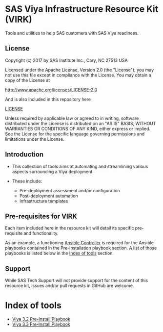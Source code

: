 # SAS Viya Infrastructure Resource Kit (VIRK)

Tools and utilities to help SAS customers with SAS Viya readiness.

## License

Copyright (c) 2017 by SAS Institute Inc., Cary, NC 27513 USA

Licensed under the Apache License, Version 2.0 (the "License"); 
you may not use this file except in compliance with the License. 
You may obtain a copy of the License at

   http://www.apache.org/licenses/LICENSE-2.0
   
And is also included in this repository here

   [LICENSE](LICENSE)

Unless required by applicable law or agreed to in writing, software 
distributed under the License is distributed on an "AS IS" BASIS, 
WITHOUT WARRANTIES OR CONDITIONS OF ANY KIND, either express or implied. 
See the License for the specific language governing permissions and 
limitations under the License.

## Introduction
* This collection of tools aims at automating and streamlining various aspects surrounding a Viya deployment.
* These include:

  * Pre-deployment assessment and/or configuration
  * Post-deployment automation
  * Infrastructure templates

## Pre-requisites for VIRK
Each item included here in the resource kit will detail its specific pre-requisite and functionality.

As an example, a functioning [Ansible Controller](http://docs.ansible.com/ansible/latest/intro_installation.html) is required for the Ansible playbooks contained in the Pre-Installation playbook section. A list of those playbooks is listed below in the [Index of tools](#index-of-tools) section.

## Support
While SAS Tech Support will not provide support for the content of this resource kit, issues and/or pull requests in GitHub are welcome.

# Index of tools

* [Viya 3.2 Pre-Install Playbook](../viya-3.2/playbooks/pre-install-playbook/README.md)
* [Viya 3.3 Pre-Install Playbook](../viya-3.3/playbooks/pre-install-playbook/README.md)
